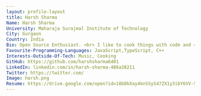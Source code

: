 ```yaml
---
layout: profile-layout
title: Harsh Sharma
Name: Harsh Sharma
University: Maharaja Surajmal Institute of Technology
City: Gurgaon
Country: India
Bio: Open Source Enthusiast. <br> I like to cook things with code and <br> serving them in the browser.<br> I love experimenting with different technologies <br> but I have a soft corner for Javascript.
Favourite-Programming-Languages: JavaScript,TypeScript, C++
Interests-Outside-Of-Tech: Music, Cooking
GitHub: https://github.com/harshsharma6401
LinkedIn: linkedin.com/in/harsh-sharma-486a38211
Twitter: https://twitter.com/
Image: harsh.png
Resume: https://drive.google.com/open?id=18b0kXay4kn5SyS47ZX1y3ibY6VV-SNR-
---
```

